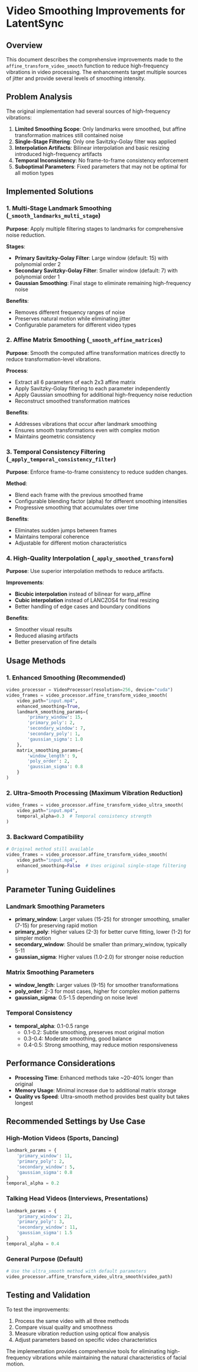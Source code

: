 # Video Smoothing Improvements for LatentSync

## Overview

This document describes the comprehensive improvements made to the `affine_transform_video_smooth` function to reduce high-frequency vibrations in video processing. The enhancements target multiple sources of jitter and provide several levels of smoothing intensity.

## Problem Analysis

The original implementation had several sources of high-frequency vibrations:

1. **Limited Smoothing Scope**: Only landmarks were smoothed, but affine transformation matrices still contained noise
2. **Single-Stage Filtering**: Only one Savitzky-Golay filter was applied
3. **Interpolation Artifacts**: Bilinear interpolation and basic resizing introduced high-frequency artifacts
4. **Temporal Inconsistency**: No frame-to-frame consistency enforcement
5. **Suboptimal Parameters**: Fixed parameters that may not be optimal for all motion types

## Implemented Solutions

### 1. Multi-Stage Landmark Smoothing (`_smooth_landmarks_multi_stage`)

**Purpose**: Apply multiple filtering stages to landmarks for comprehensive noise reduction.

**Stages**:
- **Primary Savitzky-Golay Filter**: Large window (default: 15) with polynomial order 2
- **Secondary Savitzky-Golay Filter**: Smaller window (default: 7) with polynomial order 1
- **Gaussian Smoothing**: Final stage to eliminate remaining high-frequency noise

**Benefits**:
- Removes different frequency ranges of noise
- Preserves natural motion while eliminating jitter
- Configurable parameters for different video types

### 2. Affine Matrix Smoothing (`_smooth_affine_matrices`)

**Purpose**: Smooth the computed affine transformation matrices directly to reduce transformation-level vibrations.

**Process**:
- Extract all 6 parameters of each 2x3 affine matrix
- Apply Savitzky-Golay filtering to each parameter independently
- Apply Gaussian smoothing for additional high-frequency noise reduction
- Reconstruct smoothed transformation matrices

**Benefits**:
- Addresses vibrations that occur after landmark smoothing
- Ensures smooth transformations even with complex motion
- Maintains geometric consistency

### 3. Temporal Consistency Filtering (`_apply_temporal_consistency_filter`)

**Purpose**: Enforce frame-to-frame consistency to reduce sudden changes.

**Method**:
- Blend each frame with the previous smoothed frame
- Configurable blending factor (alpha) for different smoothing intensities
- Progressive smoothing that accumulates over time

**Benefits**:
- Eliminates sudden jumps between frames
- Maintains temporal coherence
- Adjustable for different motion characteristics

### 4. High-Quality Interpolation (`_apply_smoothed_transform`)

**Purpose**: Use superior interpolation methods to reduce artifacts.

**Improvements**:
- **Bicubic interpolation** instead of bilinear for warp_affine
- **Cubic interpolation** instead of LANCZOS4 for final resizing
- Better handling of edge cases and boundary conditions

**Benefits**:
- Smoother visual results
- Reduced aliasing artifacts
- Better preservation of fine details

## Usage Methods

### 1. Enhanced Smoothing (Recommended)

```python
video_processor = VideoProcessor(resolution=256, device="cuda")
video_frames = video_processor.affine_transform_video_smooth(
    video_path="input.mp4",
    enhanced_smoothing=True,
    landmark_smoothing_params={
        'primary_window': 15,
        'primary_poly': 2,
        'secondary_window': 7,
        'secondary_poly': 1,
        'gaussian_sigma': 1.0
    },
    matrix_smoothing_params={
        'window_length': 9,
        'poly_order': 2,
        'gaussian_sigma': 0.8
    }
)
```

### 2. Ultra-Smooth Processing (Maximum Vibration Reduction)

```python
video_frames = video_processor.affine_transform_video_ultra_smooth(
    video_path="input.mp4",
    temporal_alpha=0.3  # Temporal consistency strength
)
```

### 3. Backward Compatibility

```python
# Original method still available
video_frames = video_processor.affine_transform_video_smooth(
    video_path="input.mp4",
    enhanced_smoothing=False  # Uses original single-stage filtering
)
```

## Parameter Tuning Guidelines

### Landmark Smoothing Parameters

- **primary_window**: Larger values (15-25) for stronger smoothing, smaller (7-15) for preserving rapid motion
- **primary_poly**: Higher values (2-3) for better curve fitting, lower (1-2) for simpler motion
- **secondary_window**: Should be smaller than primary_window, typically 5-11
- **gaussian_sigma**: Higher values (1.0-2.0) for stronger noise reduction

### Matrix Smoothing Parameters

- **window_length**: Larger values (9-15) for smoother transformations
- **poly_order**: 2-3 for most cases, higher for complex motion patterns
- **gaussian_sigma**: 0.5-1.5 depending on noise level

### Temporal Consistency

- **temporal_alpha**: 0.1-0.5 range
  - 0.1-0.2: Subtle smoothing, preserves most original motion
  - 0.3-0.4: Moderate smoothing, good balance
  - 0.4-0.5: Strong smoothing, may reduce motion responsiveness

## Performance Considerations

- **Processing Time**: Enhanced methods take ~20-40% longer than original
- **Memory Usage**: Minimal increase due to additional matrix storage
- **Quality vs Speed**: Ultra-smooth method provides best quality but takes longest

## Recommended Settings by Use Case

### High-Motion Videos (Sports, Dancing)
```python
landmark_params = {
    'primary_window': 11,
    'primary_poly': 2,
    'secondary_window': 5,
    'gaussian_sigma': 0.8
}
temporal_alpha = 0.2
```

### Talking Head Videos (Interviews, Presentations)
```python
landmark_params = {
    'primary_window': 21,
    'primary_poly': 3,
    'secondary_window': 11,
    'gaussian_sigma': 1.5
}
temporal_alpha = 0.4
```

### General Purpose (Default)
```python
# Use the ultra_smooth method with default parameters
video_processor.affine_transform_video_ultra_smooth(video_path)
```

## Testing and Validation

To test the improvements:

1. Process the same video with all three methods
2. Compare visual quality and smoothness
3. Measure vibration reduction using optical flow analysis
4. Adjust parameters based on specific video characteristics

The implementation provides comprehensive tools for eliminating high-frequency vibrations while maintaining the natural characteristics of facial motion.
